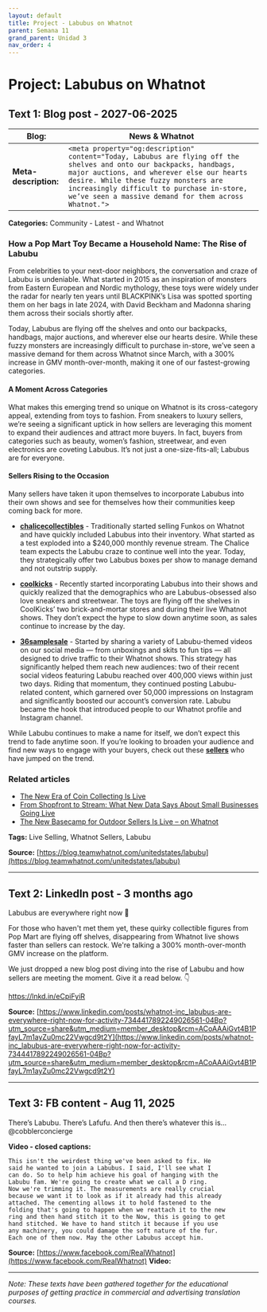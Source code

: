 ```yaml
---
layout: default
title: Project - Labubus on Whatnot
parent: Semana 11
grand_parent: Unidad 3
nav_order: 4
---
```


# Project: Labubus on Whatnot

## Text 1: Blog post - 2027-06-2025

| **Blog:** | News & Whatnot |
| --------- | -------------- |
| **Meta-description:** | `<meta property="og:description" content="Today, Labubus are flying off the shelves and onto our backpacks, handbags, major auctions, and wherever else our hearts desire. While these fuzzy monsters are increasingly difficult to purchase in-store, we’ve seen a massive demand for them across Whatnot.">` |

**Categories:** Community - Latest - and Whatnot
### How a Pop Mart Toy Became a Household Name: The Rise of Labubu

From celebrities to your next-door neighbors, the conversation and craze of Labubu is undeniable. What started in 2015 as an inspiration of monsters from Eastern European and Nordic mythology, these toys were widely under the radar for nearly ten years until BLACKPINK’s Lisa was spotted sporting them on her bags in late 2024, with David Beckham and Madonna sharing them across their socials shortly after. 

Today, Labubus are flying off the shelves and onto our backpacks, handbags, major auctions, and wherever else our hearts desire. While these fuzzy monsters are increasingly difficult to purchase in-store, we’ve seen a massive demand for them across Whatnot since March, with a 300% increase in GMV month-over-month, making it one of our fastest-growing categories.

#### A Moment Across Categories

What makes this emerging trend so unique on Whatnot is its cross-category appeal, extending from toys to fashion. From sneakers to luxury sellers, we’re seeing a significant uptick in how sellers are leveraging this moment to expand their audiences and attract more buyers. In fact, buyers from categories such as beauty, women’s fashion, streetwear, and even electronics are coveting Labubus. It’s not just a one-size-fits-all; Labubus are for everyone.

#### Sellers Rising to the Occasion

Many sellers have taken it upon themselves to incorporate Labubus into their own shows and see for themselves how their communities keep coming back for more. 

- **[chalicecollectibles](https://www.whatnot.com/user/chalicecollectibles?srsltid=AfmBOoo0P3FTBMq_wuu7ff1wUIEUYH20W-WH0BuwyZbZUkGq3jXXzpNM)** - Traditionally started selling Funkos on Whatnot and have quickly included Labubus into their inventory. What started as a test exploded into a $240,000 monthly revenue stream. The Chalice team expects the Labubu craze to continue well into the year. Today, they strategically offer two Labubus boxes per show to manage demand and not outstrip supply.

- **[coolkicks](https://www.whatnot.com/user/coolkicks)** - Recently started incorporating Labubus into their shows and quickly realized that the demographics who are Labubus-obsessed also love sneakers and streetwear. The toys are flying off the shelves in CoolKicks’ two brick-and-mortar stores and during their live Whatnot shows. They don’t expect the hype to slow down anytime soon, as sales continue to increase by the day. 

- **[36samplesale](https://www.whatnot.com/user/36samplesale?referringSource=autocomplete)** - Started by sharing a variety of Labubu-themed videos on our social media — from unboxings and skits to fun tips — all designed to drive traffic to their Whatnot shows. This strategy has significantly helped them reach new audiences: two of their recent social videos featuring Labubu reached over 400,000 views within just two days. Riding that momentum, they continued posting Labubu-related content, which garnered over 50,000 impressions on Instagram and significantly boosted our account’s conversion rate. Labubu became the hook that introduced people to our Whatnot profile and Instagram channel.

While Labubu continues to make a name for itself, we don’t expect this trend to fade anytime soon. If you’re looking to broaden your audience and find new ways to engage with your buyers, check out these **[sellers](https://www.whatnot.com/search?query=labubu&searchVertical=LIVESTREAM&referringSource=autocomplete)** who have jumped on the trend.

### Related articles
- [The New Era of Coin Collecting Is Live](https://blog.teamwhatnot.com/unitedstates/coinscategory)
- [From Shopfront to Stream: What New Data Says About Small Businesses Going Live](https://blog.teamwhatnot.com/unitedstates/smallbusinesslive)
- [The New Basecamp for Outdoor Sellers Is Live – on Whatnot](https://blog.teamwhatnot.com/unitedstates/outdoor)

**Tags:**  Live Selling, Whatnot Sellers, Labubu

**Source:** [https://blog.teamwhatnot.com/unitedstates/labubu](https://blog.teamwhatnot.com/unitedstates/labubu)

---

## Text 2: LinkedIn post - 3 months ago

Labubus are everywhere right now 👀

For those who haven't met them yet, these quirky collectible figures from Pop Mart are flying off shelves, disappearing from Whatnot live shows faster than sellers can restock. We're talking a 300% month-over-month GMV increase on the platform.

We just dropped a new blog post diving into the rise of Labubu and how sellers are meeting the moment. Give it a read below. 👇

https://lnkd.in/eCpiFyiR

**Source:** [https://www.linkedin.com/posts/whatnot-inc_labubus-are-everywhere-right-now-for-activity-7344417892249026561-04Bp?utm_source=share&utm_medium=member_desktop&rcm=ACoAAAiGvt4B1PfayL7m1ayZu0mc22Vwgcd9t2Y](https://www.linkedin.com/posts/whatnot-inc_labubus-are-everywhere-right-now-for-activity-7344417892249026561-04Bp?utm_source=share&utm_medium=member_desktop&rcm=ACoAAAiGvt4B1PfayL7m1ayZu0mc22Vwgcd9t2Y)

---

## Text 3: FB content - Aug 11, 2025

There’s Labubu. There’s Lafufu. And then there’s whatever this is... @cobblerconcierge

**Video - closed captions:**

```
This isn't the weirdest thing we've been asked to fix. He
said he wanted to join a Labubus. I said, I'll see what I
can do. So to help him achieve his goal of hanging with the
Labubu fam. We're going to create what we call a D ring.
Now we're trimming it. The measurements are really crucial
because we want it to look as if it already had this already
attached. The cementing allows it to hold fastened to the
folding that's going to happen when we reattach it to the new
ring and then hand stitch it to the Now, this is going to get
hand stitched. We have to hand stitch it because if you use
any machinery, you could damage the soft nature of the fur.
Each one of them now. May the other Labubus accept him.
```

**Source:** [https://www.facebook.com/RealWhatnot](https://www.facebook.com/RealWhatnot)
**Video:**

---

*Note: These texts have been gathered together for the educational purposes of getting practice in commercial and advertising translation courses.*
